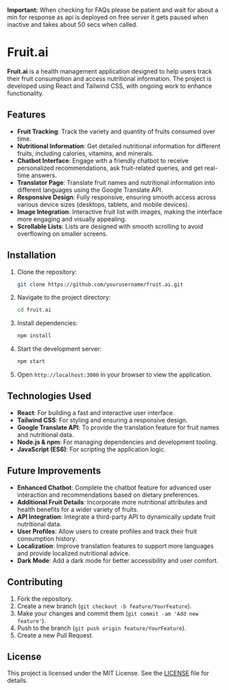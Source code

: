 **Important:** When checking for FAQs please be patient and wait for about a min for response as api is deployed on free server it gets paused when inactive and takes about 50 secs when called.

# Fruit.ai

**Fruit.ai** is a health management application designed to help users track their fruit consumption and access nutritional information. The project is developed using React and Tailwind CSS, with ongoing work to enhance functionality.

## Features

- **Fruit Tracking**: Track the variety and quantity of fruits consumed over time.
- **Nutritional Information**: Get detailed nutritional information for different fruits, including calories, vitamins, and minerals.
- **Chatbot Interface**: Engage with a friendly chatbot to receive personalized recommendations, ask fruit-related queries, and get real-time answers.
- **Translator Page**: Translate fruit names and nutritional information into different languages using the Google Translate API.
- **Responsive Design**: Fully responsive, ensuring smooth access across various device sizes (desktops, tablets, and mobile devices).
- **Image Integration**: Interactive fruit list with images, making the interface more engaging and visually appealing.
- **Scrollable Lists**: Lists are designed with smooth scrolling to avoid overflowing on smaller screens.

## Installation

1. Clone the repository:
    ```bash
    git clone https://github.com/yourusername/fruit.ai.git
    ```

2. Navigate to the project directory:
    ```bash
    cd fruit.ai
    ```

3. Install dependencies:
    ```bash
    npm install
    ```

4. Start the development server:
    ```bash
    npm start
    ```

5. Open `http://localhost:3000` in your browser to view the application.

## Technologies Used

- **React**: For building a fast and interactive user interface.
- **Tailwind CSS**: For styling and ensuring a responsive design.
- **Google Translate API**: To provide the translation feature for fruit names and nutritional data.
- **Node.js & npm**: For managing dependencies and development tooling.
- **JavaScript (ES6)**: For scripting the application logic.

## Future Improvements

- **Enhanced Chatbot**: Complete the chatbot feature for advanced user interaction and recommendations based on dietary preferences.
- **Additional Fruit Details**: Incorporate more nutritional attributes and health benefits for a wider variety of fruits.
- **API Integration**: Integrate a third-party API to dynamically update fruit nutritional data.
- **User Profiles**: Allow users to create profiles and track their fruit consumption history.
- **Localization**: Improve translation features to support more languages and provide localized nutritional advice.
- **Dark Mode**: Add a dark mode for better accessibility and user comfort.

## Contributing

1. Fork the repository.
2. Create a new branch (`git checkout -b feature/YourFeature`).
3. Make your changes and commit them (`git commit -am 'Add new feature'`).
4. Push to the branch (`git push origin feature/YourFeature`).
5. Create a new Pull Request.

## License

This project is licensed under the MIT License. See the [LICENSE](LICENSE) file for details.
